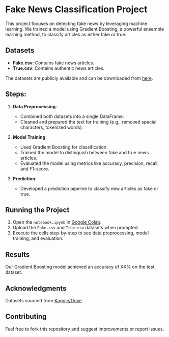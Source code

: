 # Fake News Classification Project

This project focuses on detecting fake news by leveraging machine learning. We trained a model using Gradient Boosting, a powerful ensemble learning method, to classify articles as either fake or true.

## Datasets
- **Fake.csv**: Contains fake news articles.
- **True.csv**: Contains authentic news articles.

The datasets are publicly available and can be downloaded from [here](https://drive.google.com/drive/folders/1ByadNwMrPyds53cA6SDCHLelTAvIdoF_?usp=sharing).

## Steps:
1. **Data Preprocessing**:
    - Combined both datasets into a single DataFrame.
    - Cleaned and prepared the text for training (e.g., removed special characters, tokenized words).

2. **Model Training**:
    - Used Gradient Boosting for classification.
    - Trained the model to distinguish between fake and true news articles.
    - Evaluated the model using metrics like accuracy, precision, recall, and F1-score.

3. **Prediction**:
    - Developed a prediction pipeline to classify new articles as fake or true.

## Running the Project
1. Open the `notebook.ipynb` in [Google Colab](https://colab.research.google.com/).
2. Upload the `Fake.csv` and `True.csv` datasets when prompted.
3. Execute the cells step-by-step to see data preprocessing, model training, and evaluation.

## Results
Our Gradient Boosting model achieved an accuracy of XX% on the test dataset.

## Acknowledgments
Datasets sourced from [Kaggle/Drive](https://drive.google.com/drive/folders/1ByadNwMrPyds53cA6SDCHLelTAvIdoF_?usp=sharing).

## Contributing
Feel free to fork this repository and suggest improvements or report issues.
